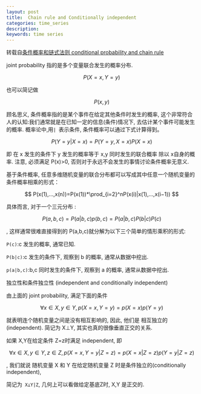 ```yaml
---
layout: post
title:  Chain rule and Conditionally independent
categories: time_series
description: 
keywords: time series
---
```


转载自[条件概率和链式法则 conditional probability and chain rule](https://www.cnblogs.com/timlong/p/11567830.html)

joint probability 指的是多个变量联合发生的概率分布.

$$
P(X=x, Y=y)
$$

也可以简记做

$$
P(x, y)
$$

顾名思义, 条件概率指的是某个事件在给定其他条件时发生的概率, 这个非常符合人的认知:我们通常就是在已知一定的信息(条件)情况下, 去估计某个事件可能发生的概率. 概率论中,用`| `表示条件, 条件概率可以通过下式计算得到。

$$
P(Y=y|X=x)=P(Y=y,X=x)P(X=x)
$$

即 在 x 发生的条件下 y 发生的概率等于 x,y 同时发生的联合概率 除以 x自身的概率. 注意, 必须满足 P(x)>0, 否则对于永远不会发生的事情讨论条件概率无意义.

基于条件概率, 任意多维随机变量的联合分布都可以写成其中任意一个随机变量的条件概率相乘的形式：

$$
P(x(1),...,x(n))=P(x(1))*\prod_{i=2}^nP(x(i)|x(1),...,x(i−1))
$$

具体而言, 对于一个三元分布 :

$$
P(a,b,c)=P(a|b,c)p(b,c)=P(a|b,c)P(b|c)P(c)
$$

, 这样通常很难直接得到的 P(a,b,c)就分解为以下三个简单的情形乘积的形式:

`P(c)`:c 发生的概率, 通常已知.

`P(b|c)`:c 发生的条件下, 观察到 b 的概率, 通常从数据中挖出.

`p(a|b,c)`:b,c 同时发生的条件下, 观察到 a 的概率, 通常从数据中挖出.

独立性和条件独立性 (independent and conditionally independent)

由上面的 joint probability, 满足下面的条件


$$
∀x∈X,y∈Y,p(X=x,Y=y)=p(X=x)p(Y=y)
$$


就表明连个随机变量之间是没有相互影响的, 因此, 他们是 相互独立的(independent). 简记为 X⊥Y, 其实也真的很像垂直正交的关系.

如果 X,Y在给定条件 Z=z时满足 independent, 即

$$
∀x∈X,y∈Y,z∈Z,p(X=x,Y=y|Z=z)=p(X=x|Z=z)p(Y=y|Z=z)
$$

, 我们就说 随机变量 X 和 Y 在给定随机变量 Z 时是条件独立的(conditionally independent), 

简记为` X⊥Y|Z`, 几何上可以看做给定基底Z时, X,Y 是正交的.
